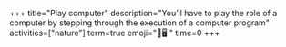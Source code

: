 +++
title="Play computer"
description="You’ll have to play the role of a computer by stepping through the execution of a computer program"
activities=["nature"]
term=true
emoji="🎲🖥️ "
time=0
+++
